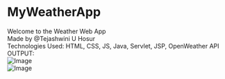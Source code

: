 # MyWeatherApp
Welcome to the Weather Web App 
<br>Made by @Tejashwini U Hosur 
<br> Technologies Used: HTML, CSS, JS, Java, Servlet, JSP, OpenWeather API
<br>
OUTPUT:
<br>
![Image](https://github.com/user-attachments/assets/91ca4254-e0ff-4481-9ebf-9c2026f8435e)
<br>
![Image](https://github.com/user-attachments/assets/12981cf4-bd7b-4b3e-b30d-e1acc8109ad5)
<br>



